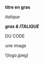**titre en gras**

*italique*

***gras & ITALIQUE***

DU CODE

<div class="uneclasse"></div>

une image

!(logo.jpeg)